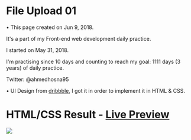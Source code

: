 # File Upload 01

• This page created on Jun 9, 2018.

It's a part of my Front-end web development daily practice.

I started on May 31, 2018.

I'm practising since 10 days and counting to reach my goal: 1111 days (3 years) of daily practice.

Twitter: @ahmedhosna95

• UI Design from [dribbble](https://dribbble.com/shots/4685603-Chudo-Landing-Page
), I got it in order to implement it in HTML & CSS.

# HTML/CSS Result - [Live Preview](https://cdn.rawgit.com/ahmedhosna95/Front-end-Daily-Practice/e0a70c97/Day010__FileUpload/file_upload/index.html)

![](assets/img/farame-generic.png)
